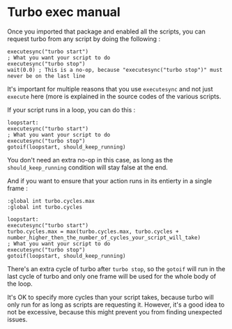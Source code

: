 # Turbo exec manual

Once you imported that package and enabled all the scripts, you can request turbo from any script by doing the following :
```
executesync("turbo start")
; What you want your script to do
executesync("turbo stop")
wait(0.0) ; This is a no-op, because "executesync("turbo stop")" must never be on the last line
```

It's important for multiple reasons that you use `executesync` and not just `execute` here (more is explained in the source codes of the various scripts.

If your script runs in a loop, you can do this :
```
loopstart:
executesync("turbo start")
; What you want your script to do
executesync("turbo stop")
gotoif(loopstart, should_keep_running)
```
You don't need an extra no-op in this case, as long as the `should_keep_running` condition will stay false at the end.

And if you want to ensure that your action runs in its entierty in a single frame :
```
:global int turbo.cycles.max
:global int turbo.cycles

loopstart:
executesync("turbo start")
turbo.cycles.max = max(turbo.cycles.max, turbo.cycles + number_higher_then_the_number_of_cycles_your_script_will_take)
; What you want your script to do
executesync("turbo stop")
gotoif(loopstart, should_keep_running)
```
There's an extra cycle of turbo after `turbo stop`, so the `gotoif` will run in the last cycle of turbo and only one frame will be used for the whole body of the loop.

It's OK to specify more cycles than your script takes, because turbo will only run for as long as scripts are requesting it.
However, it's a good idea to not be excessive, because this might prevent you from finding unexpected issues.
